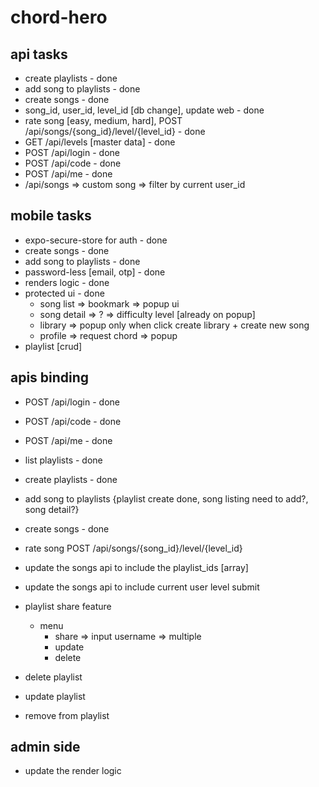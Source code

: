 # chord-hero

## api tasks
- create playlists - done
- add song to playlists - done
- create songs - done
- song_id, user_id, level_id [db change], update web - done
- rate song [easy, medium, hard], POST /api/songs/{song_id}/level/{level_id} - done
- GET /api/levels [master data] - done
- POST /api/login - done
- POST /api/code - done
- POST /api/me - done
- /api/songs => custom song => filter by current user_id

## mobile tasks
- expo-secure-store for auth - done
- create songs - done
- add song to playlists - done
- password-less [email, otp] - done
- renders logic - done
- protected ui - done
  - song list => bookmark => popup ui 
  - song detail => ? => difficulty level [already on popup]
  - library => popup only when click create library + create new song
  - profile => request chord => popup
- playlist [crud]

## apis binding
- POST /api/login - done
- POST /api/code - done
- POST /api/me - done
- list playlists - done
- create playlists - done
- add song to playlists {playlist create done, song listing need to add?, song detail?}
- create songs - done
- rate song POST /api/songs/{song_id}/level/{level_id}
- update the songs api to include the playlist_ids [array]
- update the songs api to include current user level submit
- playlist share feature
  - menu 
    - share => input username => multiple
    - update
    - delete 

- delete playlist
- update playlist
- remove from playlist

## admin side
- update the render logic




